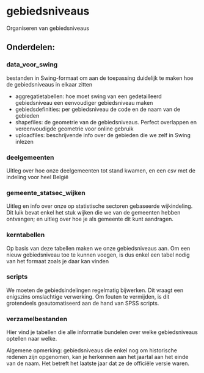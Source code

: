 # gebiedsniveaus
Organiseren van gebiedsniveaus

## Onderdelen:
### data_voor_swing
bestanden in Swing-formaat om aan de toepassing duidelijk te maken hoe de gebiedsniveaus in elkaar zitten 

- aggregatietabellen: hoe moet swing van een gedetailleerd gebiedsniveau een eenvoudiger gebiedsniveau maken
- gebiedsdefinities: per gebiedsniveau de code en de naam van de gebieden
- shapefiles: de geometrie van de gebiedsniveaus. Perfect overlappen en vereenvoudigde geometrie voor online gebruik
- uploadfiles: beschrijvende info over de gebieden die we zelf in Swing inlezen

### deelgemeenten
Uitleg over hoe onze deelgemeenten tot stand kwamen, en een csv met de indeling voor heel België

### gemeente_statsec_wijken
Uitleg en info over onze op statistische sectoren gebaseerde wijkindeling. Dit luik bevat enkel het stuk wijken die we van de gemeenten hebben ontvangen; en uitleg over hoe je als gemeente dit kunt aandragen.

### kerntabellen
Op basis van deze tabellen maken we onze gebiedsniveaus aan. Om een nieuw gebiedsniveau toe te kunnen voegen, is dus enkel een tabel nodig van het formaat zoals je daar kan vinden

### scripts
We moeten de gebiedsindelingen regelmatig bijwerken. Dit vraagt een enigszins omslachtige verwerking. Om fouten te vermijden, is dit grotendeels geautomatiseerd aan de hand van SPSS scripts.

### verzamelbestanden
Hier vind je tabellen die alle informatie bundelen over welke gebiedsniveaus optellen naar welke.

Algemene opmerking: gebiedsniveaus die enkel nog om historische redenen zijn opgenomen, kan je herkennen aan het jaartal aan het einde van de naam. Het betreft het laatste jaar dat ze de officiële versie waren.